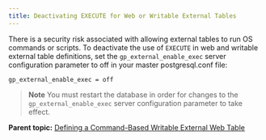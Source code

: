 ```yaml
---
title: Deactivating EXECUTE for Web or Writable External Tables 
---
```


There is a security risk associated with allowing external tables to run OS commands or scripts. To deactivate the use of `EXECUTE` in web and writable external table definitions, set the `gp_external_enable_exec` server configuration parameter to off in your master postgresql.conf file:

```
gp_external_enable_exec = off

```

> **Note** You must restart the database in order for changes to the `gp_external_enable_exec` server configuration parameter to take effect.

**Parent topic:** [Defining a Command-Based Writable External Web Table](../../load/topics/g-defining-a-command-based-writable-external-web-table.html)

